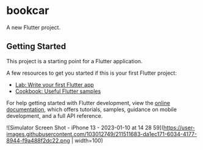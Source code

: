 # bookcar

A new Flutter project.

## Getting Started

This project is a starting point for a Flutter application.

A few resources to get you started if this is your first Flutter project:

- [Lab: Write your first Flutter app](https://docs.flutter.dev/get-started/codelab)
- [Cookbook: Useful Flutter samples](https://docs.flutter.dev/cookbook)

For help getting started with Flutter development, view the
[online documentation](https://docs.flutter.dev/), which offers tutorials,
samples, guidance on mobile development, and a full API reference.

![Simulator Screen Shot - iPhone 13 - 2023-01-10 at 14 28 59](https://user-images.githubusercontent.com/103012749/211511683-da1ec171-6034-4177-8944-f9a488f2dc22.png | width=100)


